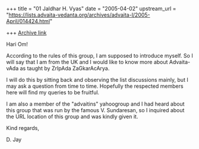 +++
title = "01 Jaldhar H. Vyas"
date = "2005-04-02"
upstream_url = "https://lists.advaita-vedanta.org/archives/advaita-l/2005-April/014424.html"

+++
[Archive link](https://lists.advaita-vedanta.org/archives/advaita-l/2005-April/014424.html)

Hari Om!

According to the rules of this group, I am supposed to introduce myself.
So I will say that I am from the UK and I would like to know more about
Advaita-vAda as taught by ZrIpAda ZaGkarAcArya.

I will do this by sitting back and observing the list discussions
mainly, but I may ask a question from time to time. Hopefully the
respected members here will find my queries to be fruitful.

I am also a member of the "advaitins" yahoogroup and I had heard about
this group that was run by the famous V. Sundaresan, so I inquired about
the URL location of this group and was kindly given it.

Kind regards,

D. Jay


